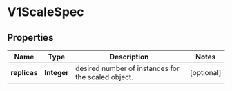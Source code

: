 

# V1ScaleSpec

## Properties

Name | Type | Description | Notes
------------ | ------------- | ------------- | -------------
**replicas** | **Integer** | desired number of instances for the scaled object. |  [optional]



